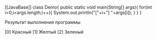 [[JavaBase]]
class Demo{
	public static void main(String[] args){
		for(int i=0;i<args.length;i++){
			System.out.println("["+i+"] "+args[i]);
		}
	}
}

Результат выполнения программы 

[0] Красный
[1] Желтый
[2] Зеленый